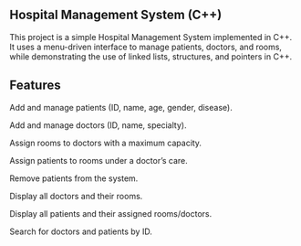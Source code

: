 ## Hospital Management System (C++)<br/>

This project is a simple Hospital Management System implemented in C++. It uses a menu-driven interface to manage patients, doctors, and rooms, while demonstrating the use of linked lists, structures, and pointers in C++.<br/>

## Features<br/>

Add and manage patients (ID, name, age, gender, disease).

Add and manage doctors (ID, name, specialty).

Assign rooms to doctors with a maximum capacity.

Assign patients to rooms under a doctor’s care.

Remove patients from the system.

Display all doctors and their rooms.

Display all patients and their assigned rooms/doctors.

Search for doctors and patients by ID.
